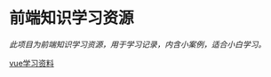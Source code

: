 # 前端知识学习资源

*此项目为前端知识学习资源，用于学习记录，内含小案例，适合小白学习。*

[vue学习资料](https://github.com/zhangwen0424/web/tree/master/vue "vue学习资料")

